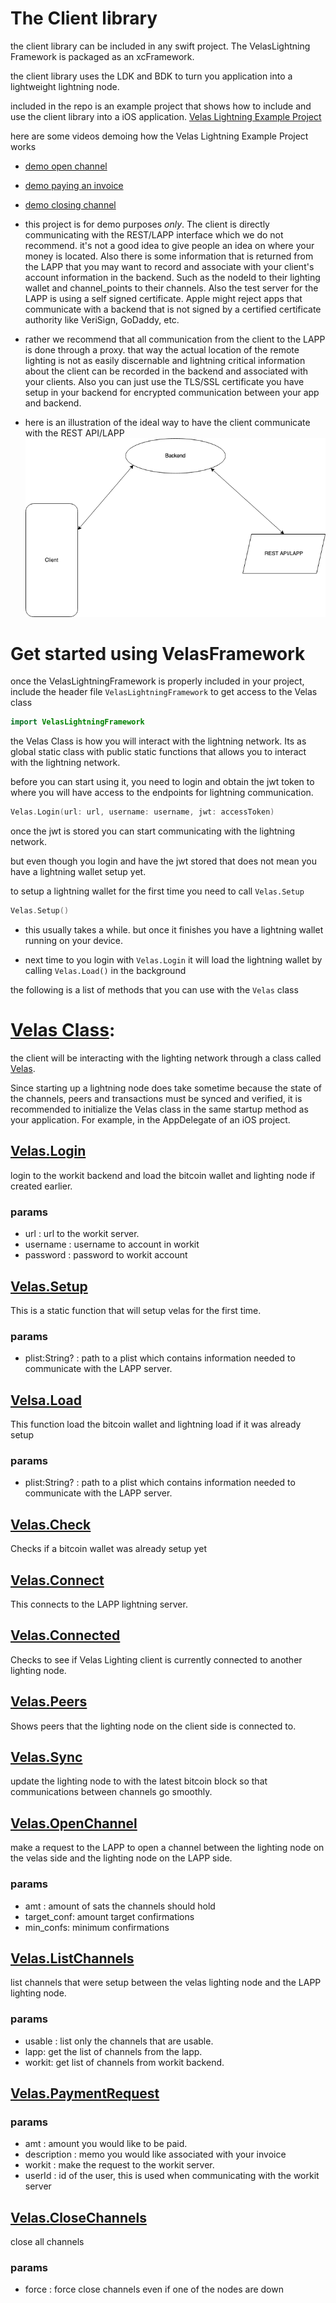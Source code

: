 # The Client library

the client library can be included in any swift project.  The VelasLightning Framework is packaged as an xcFramework.

the client library uses the LDK and BDK to turn you application into a lightweight lightning node.

included in the repo is an example project that shows how to include and use the client library into a iOS application. [Velas Lightning Example Project](https://github.com/diegovelascommerce/VelasLightning/tree/main/VelasLightningExample)

here are some videos demoing how the Velas Lightning Example Project works
   - [demo open channel](../demo_create_channel.mp4)
   - [demo paying an invoice](../VelasLightningInvoiceDemo.mp4)
   - [demo closing channel](../demo_close_channels.mp4)
  


- this project is for demo purposes *only*.  The client is directly communicating with the REST/LAPP interface which we do not recommend.  it's not a good idea to give people an idea on where your money is located.  Also there is some information that is returned from the LAPP that you may want to record and associate with your client's account information in the backend.  Such as the nodeId to their lighting wallet and channel_points to their channels.  Also the test server for the LAPP is using a self signed certificate.  Apple might reject apps that communicate with a backend that is not signed by a certified certificate authority like VeriSign, GoDaddy, etc.
  
- rather we recommend that all communication from the client to the LAPP is done through a proxy.  that way the actual location of the remote lighting is not as easily discernable and lightning critical information about the client can be recorded in the backend and associated with your clients.  Also you can just use the TLS/SSL certificate you have setup in your backend for encrypted communication between your app and backend.
- here is an illustration of the ideal way to have the client communicate with the REST API/LAPP
![](client_to_backend_to_lapp.png)




# Get started using VelasFramework

once the VelasLightningFramework is properly included in your project,
include the header file `VelasLightningFramework` to get access to the Velas class

```swift
import VelasLightningFramework
```

the Velas Class is how you will interact with the lightning network.
Its as global static class with public static functions that allows you to interact with the lightning network.

before you can start using it, you need to login and obtain the jwt token to where you will have access to the endpoints for lightning communication.

```swift
Velas.Login(url: url, username: username, jwt: accessToken)
```

once the jwt is stored you can start communicating with the lightning network.

but even though you login and have the jwt stored that does not mean you have a lightning wallet setup yet.

to setup a lightning wallet for the first time you need to call `Velas.Setup`

```swift
Velas.Setup()
```

* this usually takes a while.  but once it finishes you have a lightning wallet running on your device.

* next time to you login with `Velas.Login` it will load the lightning wallet by calling  `Velas.Load()`
  in the background


the following is a list of methods that you can use with the `Velas` class

# [Velas Class](https://github.com/diegovelascommerce/VelasLightning/blob/main/VelasLightningFramework/VelasLightningFramework/Velas.swift):

the client will be interacting with the lighting network through a class called [Velas](https://github.com/diegovelascommerce/VelasLightning/blob/7cec361affe799d883b0ac9afa6ad4f93c2701ed/VelasLightningFramework/VelasLightningFramework/Velas.swift#L7).

Since starting up a lightning node does take sometime because the state of the channels, peers and transactions must be synced and verified,  it is recommended to initialize the Velas class in the same startup method as your application. For example, in the AppDelegate of an iOS project.

## [Velas.Login](https://github.com/diegovelascommerce/VelasLightning/blob/70b67d025a7723794f181c100bca5338816b3fca/VelasLightningFramework/VelasLightningFramework/Velas.swift#L23)

login to the workit backend and load the bitcoin wallet and lighting node if created earlier.  

### params
- url : url to the workit server.
- username : username to account in workit
- password : password to workit account

## [Velas.Setup](https://github.com/diegovelascommerce/VelasLightning/blob/70b67d025a7723794f181c100bca5338816b3fca/VelasLightningFramework/VelasLightningFramework/Velas.swift#L89)

This is a static function that will setup velas for the first time.

### params
- plist:String? : path to a plist which contains information needed to communicate with the LAPP server.

## [Velsa.Load](https://github.com/diegovelascommerce/VelasLightning/blob/70b67d025a7723794f181c100bca5338816b3fca/VelasLightningFramework/VelasLightningFramework/Velas.swift#L53)

This function load the bitcoin wallet and lightning load if it was already setup

### params
- plist:String? : path to a plist which contains information needed to communicate with the LAPP server.


## [Velas.Check](https://github.com/diegovelascommerce/VelasLightning/blob/70b67d025a7723794f181c100bca5338816b3fca/VelasLightningFramework/VelasLightningFramework/Velas.swift#L47)

Checks if a bitcoin wallet was already setup yet


## [Velas.Connect](https://github.com/diegovelascommerce/VelasLightning/blob/70b67d025a7723794f181c100bca5338816b3fca/VelasLightningFramework/VelasLightningFramework/Velas.swift#L123)

This connects to the LAPP lightning server.

## [Velas.Connected](https://github.com/diegovelascommerce/VelasLightning/blob/70b67d025a7723794f181c100bca5338816b3fca/VelasLightningFramework/VelasLightningFramework/Velas.swift#L165)

Checks to see if Velas Lighting client is currently connected to another lighting node.

## [Velas.Peers](https://github.com/diegovelascommerce/VelasLightning/blob/70b67d025a7723794f181c100bca5338816b3fca/VelasLightningFramework/VelasLightningFramework/Velas.swift#L183)

Shows peers that the lighting node on the client side is connected to.

## [Velas.Sync](https://github.com/diegovelascommerce/VelasLightning/blob/70b67d025a7723794f181c100bca5338816b3fca/VelasLightningFramework/VelasLightningFramework/Velas.swift#L197)

update the lighting node to with the latest bitcoin block so that communications between channels go smoothly.

## [Velas.OpenChannel](https://github.com/diegovelascommerce/VelasLightning/blob/70b67d025a7723794f181c100bca5338816b3fca/VelasLightningFramework/VelasLightningFramework/Velas.swift#L211)

make a request to the LAPP to open a channel between the lighting node on the velas side and the lighting node on the LAPP side.

### params
- amt  :  amount of sats the channels should hold
- target_conf:  amount target confirmations 
- min_confs:  minimum confirmations

## [Velas.ListChannels](https://github.com/diegovelascommerce/VelasLightning/blob/70b67d025a7723794f181c100bca5338816b3fca/VelasLightningFramework/VelasLightningFramework/Velas.swift#L256) 

list channels that were setup between the velas lighting node and the LAPP lighting node.

### params
- usable : list only the channels that are usable.
- lapp: get the list of channels from the lapp.
- workit: get list of channels from workit backend.


## [Velas.PaymentRequest](https://github.com/diegovelascommerce/VelasLightning/blob/70b67d025a7723794f181c100bca5338816b3fca/VelasLightningFramework/VelasLightningFramework/Velas.swift#L289) 

### params
- amt :  amount you would like to be paid.
- description : memo you would like associated with your invoice
- workit : make the request to the workit server.
- userId : id of the user, this is used when communicating with the workit server

## [Velas.CloseChannels](https://github.com/diegovelascommerce/VelasLightning/blob/70b67d025a7723794f181c100bca5338816b3fca/VelasLightningFramework/VelasLightningFramework/Velas.swift#L315)

close all channels

### params
- force : force close channels even if one of the nodes are down
